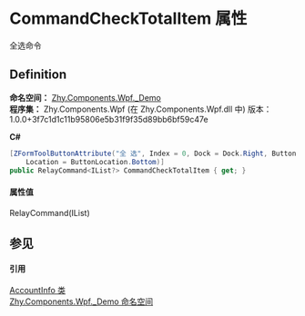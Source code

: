 # CommandCheckTotalItem 属性


全选命令



## Definition
**命名空间：** <a href="N_Zhy_Components_Wpf__Demo.md">Zhy.Components.Wpf._Demo</a>  
**程序集：** Zhy.Components.Wpf (在 Zhy.Components.Wpf.dll 中) 版本：1.0.0+3f7c1d1c11b95806e5b31f9f35d89bb6bf59c47e

**C#**
``` C#
[ZFormToolButtonAttribute("全 选", Index = 0, Dock = Dock.Right, ButtonStyle = ZFormButtonStyle.DefaultButton, 
	Location = ButtonLocation.Bottom)]
public RelayCommand<IList?> CommandCheckTotalItem { get; }
```



#### 属性值
RelayCommand(IList)

## 参见


#### 引用
<a href="T_Zhy_Components_Wpf__Demo_AccountInfo.md">AccountInfo 类</a>  
<a href="N_Zhy_Components_Wpf__Demo.md">Zhy.Components.Wpf._Demo 命名空间</a>  
